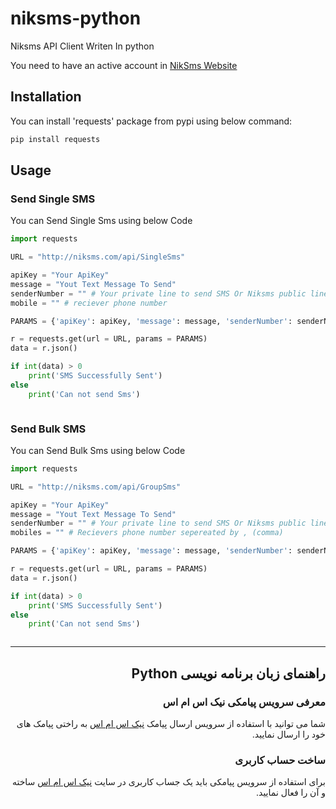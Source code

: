 # niksms-python
<p>Niksms API Client Writen In python</p>

<p>You need to have an active account in <a target='_blank' href='https://niksms.com'>NikSms Website</a></p>

## Installation
<p>You can install 'requests' package from pypi using  below command:</p>

```python
pip install requests
```
## Usage

### Send Single SMS
<p>You can Send Single Sms using below Code</p>

```python
import requests 

URL = "http://niksms.com/api/SingleSms"

apiKey = "Your ApiKey"
message = "Yout Text Message To Send"
senderNumber = "" # Your private line to send SMS Or Niksms public lines
mobile = "" # reciever phone number

PARAMS = {'apiKey': apiKey, 'message': message, 'senderNumber': senderNumber, 'mobile':mobile} 

r = requests.get(url = URL, params = PARAMS) 
data = r.json() 

if int(data) > 0
    print('SMS Successfully Sent')
else
    print('Can not send Sms')



```


### Send Bulk SMS
<p>You can Send Bulk Sms using below Code</p>

```python
import requests 

URL = "http://niksms.com/api/GroupSms"

apiKey = "Your ApiKey"
message = "Yout Text Message To Send"
senderNumber = "" # Your private line to send SMS Or Niksms public lines
mobiles = "" # Recievers phone number sepereated by , (comma)

PARAMS = {'apiKey': apiKey, 'message': message, 'senderNumber': senderNumber, 'mobiles': mobiles} 

r = requests.get(url = URL, params = PARAMS) 
data = r.json() 

if int(data) > 0
    print('SMS Successfully Sent')
else
    print('Can not send Sms')



```

<hr/>

<div dir='rtl'>

## راهنمای زبان برنامه نویسی Python

### معرفی سرویس پیامکی نیک اس ام اس
<p>شما می توانید با استفاده از سرویس ارسال پیامک <a target='_blank' href='https://niksms.com'>نیک اس ام اس</a> به راختی پیامک های خود را ارسال نمایید.</p>

### ساخت حساب کاربری
<p>برای استفاده از سرویس پیامکی باید یک جساب کاربری در سایت <a target='_blank' href='https://niksms.com'>نیک اس ام اس</a> ساخته و آن را فعال نمایید.</p>

</div>



